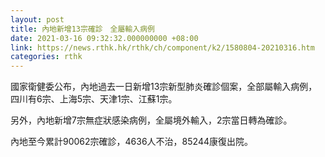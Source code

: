 ```yaml
---
layout: post
title: 內地新增13宗確診　全屬輸入病例
date: 2021-03-16 09:32:32.000000000 +08:00
link: https://news.rthk.hk/rthk/ch/component/k2/1580804-20210316.htm
categories: rthk
---
```


國家衛健委公布，內地過去一日新增13宗新型肺炎確診個案，全部屬輸入病例，四川有6宗、上海5宗、天津1宗、江蘇1宗。

另外，內地新增7宗無症狀感染病例，全屬境外輸入，2宗當日轉為確診。

內地至今累計90062宗確診，4636人不治，85244康復出院。
